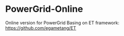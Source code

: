 # PowerGrid-Online
Online version for PowerGrid
Basing on ET framework: https://github.com/egametang/ET

